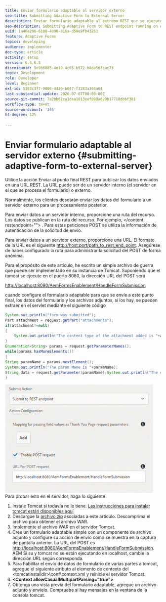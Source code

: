 ```yaml
---
title: Enviar formulario adaptable al servidor externo
seo-title: Submitting Adaptive Form to External Server
description: Enviar formulario adaptable al extremo REST que se ejecuta en un servidor externo
seo-description: Submitting Adaptive Form to REST endpoint running on external server
uuid: 1a46e206-6188-4096-816a-d59e9fb43263
feature: Adaptive Forms
topics: developing
audience: implementer
doc-type: article
activity: setup
version: 6.4,6.5
discoiquuid: 9e936885-4e10-4c05-b572-b8da56fcac73
topic: Development
role: Developer
level: Beginner
exl-id: 5363c3f7-9006-4430-b647-f3283a366a64
last-substantial-update: 2020-07-07T00:00:00Z
source-git-commit: 7a2bb61ca1dea1013eef088a629b17718dbbf381
workflow-type: tm+mt
source-wordcount: '346'
ht-degree: 12%

---
```


# Enviar formulario adaptable al servidor externo {#submitting-adaptive-form-to-external-server}

Utilice la acción Enviar al punto final REST para publicar los datos enviados en una URL REST. La URL puede ser de un servidor interno (el servidor en el que se procesa el formulario) o externo.

Normalmente, los clientes desearán enviar los datos del formulario a un servidor externo para un procesamiento posterior.

Para enviar datos a un servidor interno, proporcione una ruta del recurso. Los datos se publican en la ruta del recurso. Por ejemplo, &lt;/content restendpoint=&quot;&quot;> . Para estas peticiones POST se utiliza la información de autenticación de la solicitud de envío.

Para enviar datos a un servidor externo, proporcione una URL. El formato de la URL es el siguiente <http://host:port/path_to_rest_end_point>. Asegúrese de haber configurado la ruta para administrar la solicitud del POST de forma anónima.

Para el propósito de este artículo, he escrito un simple archivo de guerra que puede ser implementado en su instancia de Tomcat. Suponiendo que el tomcat se ejecute en el puerto 8080, la dirección URL del POST será

<http://localhost:8080/AemFormsEnablement/HandleFormSubmission>

cuando configure el formulario adaptable para que se envíe a este punto final, los datos del formulario y los archivos adjuntos, si los hay, se pueden extraer en el servlet mediante el siguiente código

```java
System.out.println("form was submitted");
Part attachment = request.getPart("attachments");
if(attachment!=null)
{
    System.out.println("The content type of the attachment added is "+attachment.getContentType());
}
Enumeration<String> params = request.getParameterNames();
while(params.hasMoreElements())
{
String paramName = params.nextElement();
System.out.println("The param Name is "+paramName);
String data = request.getParameter(paramName);System.out.println("The data  is "+data);
}
```

![formsubmission](assets/formsubmission.gif)
Para probar esto en el servidor, haga lo siguiente

1. Instale Tomcat si todavía no lo tiene. [Las instrucciones para instalar tomcat están disponibles aquí](https://helpx.adobe.com/experience-manager/kt/forms/using/preparing-datasource-for-form-data-model-tutorial-use.html)
1. Descargue la [archivo zip](assets/aemformsenablement.zip) asociadas a este artículo. Descomprima el archivo para obtener el archivo WAR.
1. Implemente el archivo WAR en el servidor Tomcat.
1. Cree un formulario adaptable simple con un componente de archivo adjunto y configure su acción de envío como se muestra en la captura de pantalla anterior. La URL del POST es <http://localhost:8080/AemFormsEnablement/HandleFormSubmission>. AEM Si su y tomcat no se están ejecutando en localhost, cambie la dirección URL según corresponda.
1. Para habilitar el envío de datos de formulario de varias partes a tomcat, agregue el siguiente atributo al elemento de contexto del &lt;tomcatinstalldir>\conf\context.xml y reinicie el servidor Tomcat.
1. **&lt;Context allowCasualMultipartParsing=&quot;true&quot;>**
1. Obtenga una vista previa del formulario adaptable, agregue un archivo adjunto y envíelo. Compruebe si hay mensajes en la ventana de la consola tomcat.
